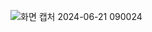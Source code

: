 ![화면 캡처 2024-06-21 090024](https://github.com/jaeinlee0502/leetcode/assets/123054720/903fc511-8e18-42d4-ba30-a2ae6f6d2a4d)
